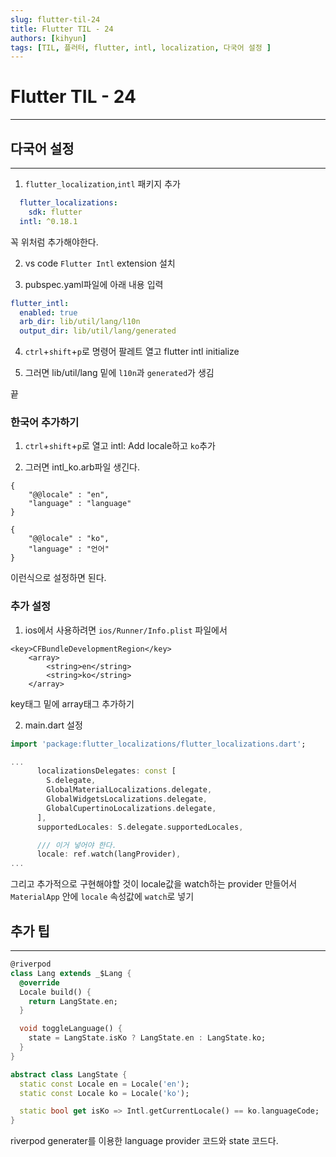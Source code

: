 ```yaml
---
slug: flutter-til-24
title: Flutter TIL - 24
authors: [kihyun]
tags: [TIL, 플러터, flutter, intl, localization, 다국어 설정 ]
---
```


# Flutter TIL - 24
---

## 다국어 설정
---

1. `flutter_localization`,`intl` 패키지 추가

```yaml
  flutter_localizations:
    sdk: flutter
  intl: ^0.18.1
```

꼭 위처럼 추가해야한다.

2. vs code `Flutter Intl` extension 설치

3. pubspec.yaml파일에 아래 내용 입력
```yaml
flutter_intl:
  enabled: true
  arb_dir: lib/util/lang/l10n
  output_dir: lib/util/lang/generated
```

4. `ctrl`+`shift`+`p`로 명령어 팔레트 열고 flutter intl initialize

5. 그러면 lib/util/lang 밑에 `l10n`과 `generated`가 생김

끝

### 한국어 추가하기

1. `ctrl`+`shift`+`p`로 열고 intl: Add locale하고 `ko`추가

2. 그러면 intl_ko.arb파일 생긴다.

```
{
    "@@locale" : "en",
    "language" : "language"
}

{
    "@@locale" : "ko",
    "language" : "언어"
}
```

이런식으로 설정하면 된다.


### 추가 설정

1. ios에서 사용하려면 `ios/Runner/Info.plist` 파일에서

```
<key>CFBundleDevelopmentRegion</key>
	<array>
		<string>en</string>
		<string>ko</string>
	</array>
```

key태그 밑에 array태그 추가하기


2. main.dart 설정

```dart
import 'package:flutter_localizations/flutter_localizations.dart';

...
      localizationsDelegates: const [
        S.delegate,
        GlobalMaterialLocalizations.delegate,
        GlobalWidgetsLocalizations.delegate,
        GlobalCupertinoLocalizations.delegate,
      ],
      supportedLocales: S.delegate.supportedLocales,

      /// 이거 넣어야 한다.
      locale: ref.watch(langProvider),
...
```

그리고 추가적으로 구현해야할 것이 locale값을 watch하는 provider 만들어서 `MaterialApp` 안에 `locale` 속성값에 `watch`로 넣기




## 추가 팁
---

```dart
@riverpod
class Lang extends _$Lang {
  @override
  Locale build() {
    return LangState.en;
  }

  void toggleLanguage() {
    state = LangState.isKo ? LangState.en : LangState.ko;
  }
}

abstract class LangState {
  static const Locale en = Locale('en');
  static const Locale ko = Locale('ko');

  static bool get isKo => Intl.getCurrentLocale() == ko.languageCode;
}
```

riverpod generater를 이용한 language provider 코드와 state 코드다.